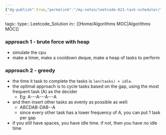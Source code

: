 ```yaml
---
{"dg-publish":true,"permalink":"/my-notes/leetcode-621-task-scheduler/","created":"2024-10-12T21:37:08.310-05:00","updated":"2024-10-12T22:01:35.472-05:00"}
---
```



tags:: 
type:: Leetcode_Solution
in:: [[Home/Algorithms MOC\|Algorithms MOC]]


### approach 1 - brute force with heap
- simulate the cpu
- make a timer, make a cooldown deque, make a heap of tasks to perform

### approach 2 - greedy
- the time it task to complete the tasks is `len(tasks) + idle`.
- the optimal approach is to cycle tasks based on the gap, using the most frequent task (A) as the decider
	- Eg: A---A---A---A
- and then insert other tasks as evenly as possible as well:
	- ABCDAB-DAB--A
	- since every other task has a lower frequency of A, you can put 1 task per gap
- if you still have spaces, you have idle time. if not, then you have no idle time